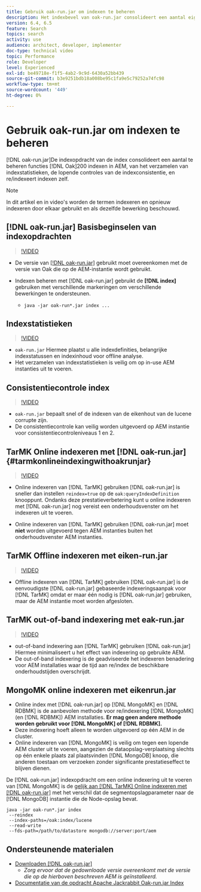 ```yaml
---
title: Gebruik oak-run.jar om indexen te beheren
description: Het indexbevel van oak-run.jar consolideert een aantal eigenschappen om indexen van het Eak in AEM te beheren, van het verzamelen van indexstatistieken, het runnen van indexconsistentiecontroles, en re/indexeert indexen zelf.
version: 6.4, 6.5
feature: Search
topics: search
activity: use
audience: architect, developer, implementer
doc-type: technical video
topic: Performance
role: Developer
level: Experienced
exl-id: be49718e-f1f5-4ab2-9c9d-6430a52bb439
source-git-commit: b3e9251bdb18a008be95c1fa9e5c79252a74fc98
workflow-type: tm+mt
source-wordcount: '449'
ht-degree: 0%

---
```


# Gebruik oak-run.jar om indexen te beheren

[!DNL oak-run.jar]De indexopdracht van de index consolideert een aantal te beheren functies [!DNL Oak]200 indexen in AEM, van het verzamelen van indexstatistieken, de lopende controles van de indexconsistentie, en re/indexeert indexen zelf.

>[!NOTE]
>
>In dit artikel en in video&#39;s worden de termen indexeren en opnieuw indexeren door elkaar gebruikt en als dezelfde bewerking beschouwd.

## [!DNL oak-run.jar] Basisbeginselen van indexopdrachten

>[!VIDEO](https://video.tv.adobe.com/v/21475?quality=12&learn=on)

* De versie van [[!DNL oak-run.jar]](https://repository.apache.org/service/local/artifact/maven/redirect?r=releases&amp;g=org.apache.jackrabbit&amp;a=oak-run&amp;v=1.8.0) gebruikt moet overeenkomen met de versie van Oak die op de AEM-instantie wordt gebruikt.
* Indexen beheren met [!DNL oak-run.jar] gebruikt de **[!DNL index]** gebruiken met verschillende markeringen om verschillende bewerkingen te ondersteunen.

   * `java -jar oak-run*.jar index ...`

## Indexstatistieken

>[!VIDEO](https://video.tv.adobe.com/v/21477?quality=12&learn=on)

* `oak-run.jar` Hiermee plaatst u alle indexdefinities, belangrijke indexstatussen en indexinhoud voor offline analyse.
* Het verzamelen van indexstatistieken is veilig om op in-use AEM instanties uit te voeren.

## Consistentiecontrole index

>[!VIDEO](https://video.tv.adobe.com/v/21476?quality=12&learn=on)

* `oak-run.jar` bepaalt snel of de indexen van de eikenhout van de lucene corrupte zijn.
* De consistentiecontrole kan veilig worden uitgevoerd op AEM instantie voor consistentiecontroleniveaus 1 en 2.

## TarMK Online indexeren met [!DNL oak-run.jar] {#tarmkonlineindexingwithoakrunjar}

>[!VIDEO](https://video.tv.adobe.com/v/21479?quality=12&learn=on)

* Online indexeren van [!DNL TarMK] gebruiken [!DNL oak-run.jar] is sneller dan instellen `reindex=true` op de `oak:queryIndexDefinition` knooppunt. Ondanks deze prestatieverbetering kunt u online indexeren met [!DNL oak-run.jar] nog vereist een onderhoudsvenster om het indexeren uit te voeren.

* Online indexeren van [!DNL TarMK] gebruiken [!DNL oak-run.jar] moet **niet** worden uitgevoerd tegen AEM instanties buiten het onderhoudsvenster AEM instanties.

## TarMK Offline indexeren met eiken-run.jar

>[!VIDEO](https://video.tv.adobe.com/v/21478?quality=12&learn=on)

* Offline indexeren van [!DNL TarMK] gebruiken [!DNL oak-run.jar] is de eenvoudigste [!DNL oak-run.jar] gebaseerde indexeringsaanpak voor [!DNL TarMK] omdat er maar één nodig is [!DNL oak-run.jar] gebruiken, maar de AEM instantie moet worden afgesloten.

## TarMK out-of-band indexering met eak-run.jar

>[!VIDEO](https://video.tv.adobe.com/v/21480?quality=12&learn=on)

* out-of-band indexering aan [!DNL TarMK] gebruiken [!DNL oak-run.jar] Hiermee minimaliseert u het effect van indexering op gebruikte AEM.
* De out-of-band indexering is de geadviseerde het indexeren benadering voor AEM installaties waar de tijd aan re/index de beschikbare onderhoudstijden overschrijdt.

## MongoMK online indexeren met eikenrun.jar

* Online index met [!DNL oak-run.jar] op [!DNL MongoMK] en [!DNL RDBMK] is de aanbevolen methode voor re/indexering [!DNL MongoMK] (en [!DNL RDBMK]) AEM installaties. **Er mag geen andere methode worden gebruikt voor [!DNL MongoMK] of [!DNL RDBMK].**
* Deze indexering hoeft alleen te worden uitgevoerd op één AEM in de cluster.
* Online indexeren van [!DNL MongoMK] is veilig om tegen een lopende AEM cluster uit te voeren, aangezien de dataopslag-verplaatsing slechts op één enkele plaats zal plaatsvinden [!DNL MongoDB] knoop, die anderen toestaan om verzoeken zonder significante prestatieseffect te blijven dienen.

De [!DNL oak-run.jar] indexopdracht om een online indexering uit te voeren van [!DNL MongoMK] is de [gelijk aan [!DNL TarMK] Online indexeren met [!DNL oak-run.jar]](#tarmkonlineindexingwithoakrunjar) met het verschil dat de segmentopslagparameter naar de [!DNL MongoDB] instantie die de Node-opslag bevat.

```
java -jar oak-run*.jar index
 --reindex
 --index-paths=/oak:index/lucene
 --read-write
 --fds-path=/path/to/datastore mongodb://server:port/aem
```

## Ondersteunende materialen

* [Downloaden [!DNL oak-run.jar]](https://repository.apache.org/#nexus-search;gav~org.apache.jackrabbit~oak-run~~~~kw,versionexpand)
   * *Zorg ervoor dat de gedownloade versie overeenkomt met de versie die op de hierboven beschreven AEM is geïnstalleerd.*
* [Documentatie van de opdracht Apache Jackrabbit Oak-run.jar Index](https://jackrabbit.apache.org/oak/docs/query/oak-run-indexing.html)
